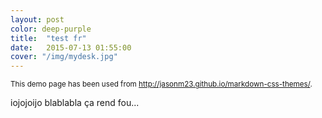 ```yaml
---
layout: post
color: deep-purple
title:  "test fr"
date:   2015-07-13 01:55:00
cover: "/img/mydesk.jpg"
---
```


<p><small>This demo page has been used from <a href="https://jasonm23.github.io/markdown-css-themes/" target="_blank">http://jasonm23.github.io/markdown-css-themes/</a>.</small></p>

 iojojoijo
blablabla
ça rend fou...

